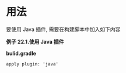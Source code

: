 # 用法

要使用 Java 插件,
需要在构建脚本中加入如下内容

**例子 22.1.使用 Java 插件**

**bulid.gradle**

```
apply plugin: 'java'
```
